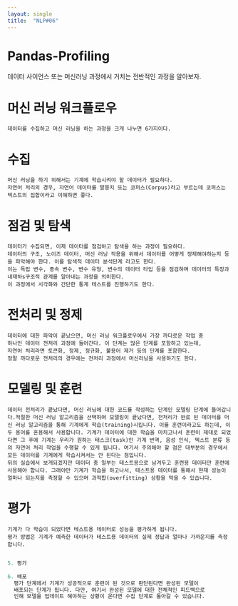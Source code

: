 ```yaml
---
layout: single
title:  "NLP#06"
---
```

# Pandas-Profiling

데이터 사이언스 또는 머신러닝 과정에서 거치는 전반적인 과정을 알아보자.

# 머신 러닝 워크플로우

    데이터를 수집하고 머신 러닝을 하는 과정을 크게 나누면 6가지이다.

# 수집

    머신 러닝을 하기 위해서는 기계에 학습시켜야 할 데이터가 필요하다.
    자연어 처리의 경우, 자연어 데이터를 말뭉치 또는 코퍼스(Corpus)라고 부르는데 코퍼스는 텍스트의 집합이라고 이해하면 좋다.

# 점검 및 탐색
 
    데이터가 수집되면, 이제 데이터를 점검하고 탐색을 하는 과정이 필요하다.
    데이터의 구조, 노이즈 데이터, 머신 러닝 적용을 위해서 데이터를 어떻게 정제해야하는지 등을 파악해야 한다. 이를 탐색적 데이터 분석단계 라고도 한다.
    이는 독립 변수, 종속 변수, 변수 유형, 변수의 데이터 타입 등을 점검하며 데이터의 특징과 내재하s구조적 관계를 알아내는 과정을 의미한다.
    이 과정에서 시각화와 간단한 통계 테스트를 진행하기도 한다.

# 전처리 및 정제

    데이터에 대한 파악이 끝났으면, 머신 러닝 워크플로우에서 가장 까다로운 작업 중
    하나인 데이터 전처리 과정에 들어간다. 이 단계는 많은 단계를 포함하고 있는데,
    자연어 처리라면 토큰화, 정제, 정규화, 불용어 제거 등의 단계를 포함한다.
    정말 까다로운 전처리의 경우에는 전처리 과정에서 머신러닝을 사용하기도 한다.

# 모델링 및 훈련

    데이터 전처리가 끝났다면, 머신 러닝에 대한 코드를 작성하는 단계인 모델링 단계에 들어갑니다.적절한 머신 러닝 알고리즘을 선택하여 모델링이 끝났다면, 전처리가 완료 된 데이터를 머신 러닝 알고리즘을 통해 기계에게 학습(training)시킵니다. 이를 훈련이라고도 하는데, 이 두 용어를 혼용해서 사용합니다. 기계가 데이터에 대한 학습을 마치고나서 훈련이 제대로 되었다면 그 후에 기계는 우리가 원하는 태스크(task)인 기계 번역, 음성 인식, 텍스트 분류 등의 자연어 처리 작업을 수행할 수 있게 됩니다. 여기서 주의해야 할 점은 대부분의 경우에서 모든 데이터를 기계에게 학습시켜서는 안 된다는 점입니다. 
    뒤의 실습에서 보게되겠지만 데이터 중 일부는 테스트용으로 남겨두고 훈련용 데이터만 훈련에 사용해야 합니다. 그래야만 기계가 학습을 하고나서, 테스트용 데이터를 통해서 현재 성능이 얼마나 되는지를 측정할 수 있으며 과적합(overfitting) 상황을 막을 수 있습니다.

# 평가
    기계가 다 학습이 되었다면 테스트용 데이터로 성능을 평가하게 됩니다.
    평가 방법은 기계가 예측한 데이터가 테스트용 데이터의 실제 정답과 얼마나 가까운지를 측정합니다.


```python

5. 평가
  
6. 배포
  평가 단계에서 기계가 성공적으로 훈련이 된 것으로 판단된다면 완성된 모델이
  배포되는 단계가 됩니다. 다만, 여기서 완성된 모델에 대한 전체적인 피드백으로
  인해 모델을 업데이트 해야하는 상황이 온다면 수집 단계로 돌아갈 수 있습니다.
```

